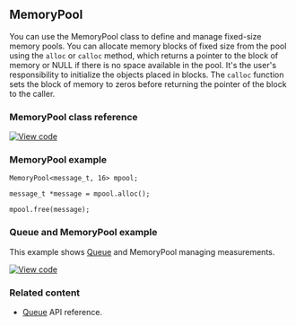 ## MemoryPool

You can use the MemoryPool class to define and manage fixed-size memory pools. You can allocate memory blocks of fixed size from the pool using the `alloc` or `calloc` method, which returns a pointer to the block of memory or NULL if there is no space available in the pool. It's the user's responsibility to initialize the objects placed in blocks. The `calloc` function sets the block of memory to zeros before returning the pointer of the block to the caller.   

### MemoryPool class reference

[![View code](https://www.mbed.com/embed/?type=library)](http://os.mbed.com/docs/v5.8/mbed-os-api-doxy/classrtos_1_1_memory_pool.html)

### MemoryPool example

```
MemoryPool<message_t, 16> mpool;

message_t *message = mpool.alloc();

mpool.free(message);
```

### Queue and MemoryPool example

This example shows [Queue](https://os.mbed.com/docs/v5.8/reference/queue.html) and MemoryPool managing measurements.

[![View code](https://www.mbed.com/embed/?url=https://os.mbed.com/teams/mbed_example/code/rtos_queue/)](https://os.mbed.com/teams/mbed_example/code/rtos_queue/file/0cb43a362538/main.cpp)

### Related content

- [Queue](https://os.mbed.com/docs/v5.8/reference/queue.html) API reference.

